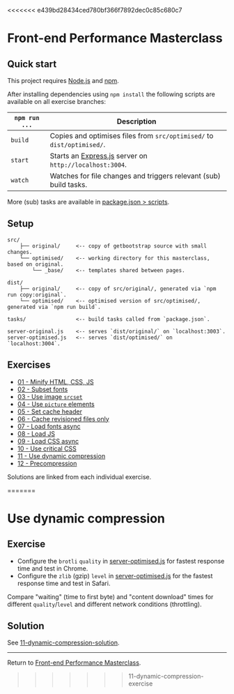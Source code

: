 <<<<<<< e439bd28434ced780bf366f7892dec0c85c680c7
# Front-end Performance Masterclass

## Quick start

This project requires [Node.js](http://nodejs.org/) and [npm](https://npmjs.org/).

After installing dependencies using `npm install` the following scripts are available on all exercise branches:

`npm run ...` | Description
---|---
`build` | Copies and optimises files from `src/optimised/` to `dist/optimised/`.
`start` | Starts an [Express.js](http://expressjs.com/) server on `http://localhost:3004`.
`watch` | Watches for file changes and triggers relevant (sub) build tasks.

More (sub) tasks are available in [package.json > scripts](package.json).


## Setup

```
src/
    ├── original/     <-- copy of getbootstrap source with small changes.
    └── optimised/    <-- working directory for this masterclass, based on original.
        └── _base/    <-- templates shared between pages.

dist/
    ├── original/     <-- copy of src/original/, generated via `npm run copy:original`.
    └── optimised/    <-- optimised version of src/optimised/, generated via `npm run build`.
    
tasks/                <-- build tasks called from `package.json`.

server-original.js    <-- serves `dist/original/` on `localhost:3003`.
server-optimised.js   <-- serves `dist/optimised/` on `localhost:3004`.
```


## Exercises

* [01 - Minify HTML, CSS, JS](https://github.com/voorhoede/front-end-performance-masterclass/tree/01-minify-exercise)
* [02 - Subset fonts](https://github.com/voorhoede/front-end-performance-masterclass/tree/02-subset-fonts-exercise)
* [03 - Use image `srcset`](https://github.com/voorhoede/front-end-performance-masterclass/tree/03-srcset-exercise)
* [04 - Use `picture` elements](https://github.com/voorhoede/front-end-performance-masterclass/tree/04-picture-exercise)
* [05 - Set cache header](https://github.com/voorhoede/front-end-performance-masterclass/tree/05-caching-exercise)
* [06 - Cache revisioned files only](https://github.com/voorhoede/front-end-performance-masterclass/tree/06-revisioning-exercise)
* [07 - Load fonts async](https://github.com/voorhoede/front-end-performance-masterclass/tree/07-load-fonts-exercise)
* [08 - Load JS](https://github.com/voorhoede/front-end-performance-masterclass/tree/08-load-js-exercise)
* [09 - Load CSS async](https://github.com/voorhoede/front-end-performance-masterclass/tree/09-load-css-exercise)
* [10 - Use critical CSS](https://github.com/voorhoede/front-end-performance-masterclass/tree/10-critical-css-exercise)
* [11 - Use dynamic compression](https://github.com/voorhoede/front-end-performance-masterclass/tree/11-dynamic-compression-exercise)
* [12 - Precompression](https://github.com/voorhoede/front-end-performance-masterclass/tree/12-precompression)

Solutions are linked from each individual exercise.

=======
# Use dynamic compression

## Exercise

* Configure the `brotli` `quality` in [server-optimised.js](server-optimised.js) for fastest response time and test in Chrome.
* Configure the `zlib` (gzip) `level` in [server-optimised.js](server-optimised.js) for the fastest response time and test in Safari.

Compare "waiting" (time to first byte) and "content download" times for different `quality`/`level` and different network conditions (throttling).


## Solution

See [11-dynamic-compression-solution](https://github.com/voorhoede/front-end-performance-masterclass/tree/11-dynamic-compression-solution).

---

Return to [Front-end Performance Masterclass](https://github.com/voorhoede/front-end-performance-masterclass).
>>>>>>> 11-dynamic-compression-exercise
